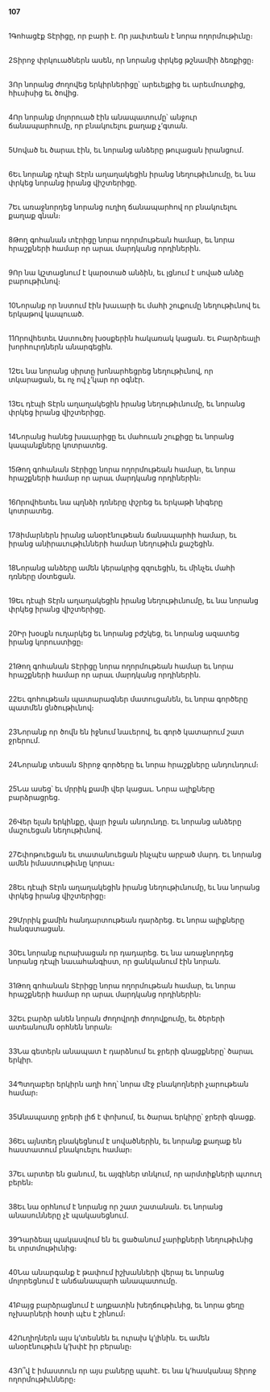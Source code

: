 **107**

\
1Գոհացէք Տէրիցը, որ բարի է. Որ յաւիտեան է նորա ողորմութիւնը։

\
2Տիրոջ փրկուածներն ասեն, որ նորանց փրկեց թշնամիի ձեռքիցը։

\
3Որ նորանց ժողովեց երկիրներիցը՝ արեւելքից եւ արեւմուտքից, հիւսիսից եւ ծովից.

\
4Որ նորանք մոլորուած էին անապատումը՝ անջուր ճանապարհումը, որ բնակուելու քաղաք չ’գտան.

\
5Սոված եւ ծարաւ էին, եւ նորանց անձերը թուլացան իրանցում.

\
6Եւ նորանք դէպի Տէրն աղաղակեցին իրանց նեղութիւնումը, եւ նա փրկեց նորանց իրանց վիշտերիցը.

\
7Եւ առաջնորդեց նորանց ուղիղ ճանապարհով որ բնակուելու քաղաք գնան։

\
8Թող գոհանան տէրիցը նորա ողորմութեան համար, եւ նորա հրաշքների համար որ արաւ մարդկանց որդիներին.

\
9Որ նա կշտացնում է կարօտած անձին, եւ լցնում է սոված անձը բարութիւնով։

\
10Նորանք որ նստում էին խաւարի եւ մահի շուքումը նեղութիւնով եւ երկաթով կապուած.

\
11Որովհետեւ Աստուծոյ խօսքերին հակառակ կացան. Եւ Բարձրեալի խորհուրդներն անարգեցին.

\
12Եւ նա նորանց սիրտը խոնարհեցրեց նեղութիւնով, որ տկարացան, եւ ոչ ով չ’կար որ օգնէր.

\
13Եւ դէպի Տէրն աղաղակեցին իրանց նեղութիւնումը, եւ նորանց փրկեց իրանց վիշտերիցը.

\
14Նորանց հանեց խաւարիցը եւ մահուան շուքիցը եւ նորանց կապանքները կոտրատեց.

\
15Թող գոհանան Տէրիցը նորա ողորմութեան համար, եւ նորա հրաշքների համար որ արաւ մարդկանց որդիներին։

\
16Որովհետեւ նա պղնձի դռները փշրեց եւ երկաթի նիգերը կոտրատեց.

\
17Յիմարներն իրանց անօրէնութեան ճանապարհի համար, եւ իրանց անիրաւութիւնների համար նեղութիւն քաշեցին.

\
18Նորանց անձերը ամեն կերակրից զզուեցին, եւ մինչեւ մահի դռները մօտեցան.

\
19Եւ դէպի Տէրն աղաղակեցին իրանց նեղութիւնումը, եւ նա նորանց փրկեց իրանց վիշտերիցը.

\
20Իր խօսքն ուղարկեց եւ նորանց բժշկեց, եւ նորանց ազատեց իրանց կորուստիցը։

\
21Թող գոհանան Տէրիցը նորա ողորմութեան համար եւ նորա հրաշքների համար որ արաւ մարդկանց որդիներին.

\
22Եւ գոհութեան պատարագներ մատուցանեն, եւ նորա գործերը պատմեն ցնծութիւնով։

\
23Նորանք որ ծովն են իջնում նաւերով, եւ գործ կատարում շատ ջրերում.

\
24Նորանք տեսան Տիրոջ գործերը եւ նորա հրաշքները անդունդում։

\
25Նա ասեց՝ եւ մրրիկ քամի վեր կացաւ. Նորա ալիքները բարձրացրեց.

\
26Վեր ելան երկինքը, վայր իջան անդունդը. Եւ նորանց անձերը մաշուեցան նեղութիւնով.

\
27Շփոթուեցան եւ տատանուեցան ինչպէս արբած մարդ. Եւ նորանց ամեն իմաստութիւնը կորաւ։

\
28Եւ դէպի Տէրն աղաղակեցին իրանց նեղութիւնումը, եւ նա նորանց փրկեց իրանց վիշտերիցը։

\
29Մրրիկ քամին հանդարտութեան դարձրեց. Եւ նորա ալիքները հանգստացան.

\
30Եւ նորանք ուրախացան որ դադարեց. Եւ նա առաջնորդեց նորանց դէպի նաւահանգիստ, որ ցանկանում էին նորան.

\
31Թող գոհանան Տէրիցը նորա ողորմութեան համար, եւ նորա հրաշքների համար որ արաւ մարդկանց որդիներին։

\
32Եւ բարձր անեն նորան ժողովրդի ժողովքումը, եւ ծերերի ատեանումն օրհնեն նորան։

\
33Նա գետերն անապատ է դարձնում եւ ջրերի գնացքները՝ ծարաւ երկիր.

\
34Պտղաբեր երկիրն աղի հող՝ նորա մէջ բնակողների չարութեան համար։

\
35Անապատը ջրերի լիճ է փոխում, եւ ծարաւ երկիրը՝ ջրերի գնացք.

\
36Եւ այնտեղ բնակեցնում է սովածներին, եւ նորանք քաղաք են հաստատում բնակուելու համար։

\
37Եւ արտեր են ցանում, եւ այգիներ տնկում, որ արմտիքների պտուղ բերեն։

\
38Եւ նա օրհնում է նորանց որ շատ շատանան. Եւ նորանց անասունները չէ պակասեցնում.

\
39Դարձեալ պակասվում են եւ ցածանում չարիքների նեղութիւնից եւ տրտմութիւնից։

\
40Նա անարգանք է թափում իշխանների վերայ եւ նորանց մոլորեցնում է անճանապարհ անապատումը.

\
41Բայց բարձրացնում է աղքատին խեղճութիւնից, եւ նորա ցեղը ոչխարների հօտի պէս է շինում։

\
42Ուղիղներն այս կ’տեսնեն եւ ուրախ կ’լինին. Եւ ամեն անօրէնութիւն կ’խփէ իր բերանը։

\
43Ո՞վ է իմաստուն որ այս բաները պահէ. Եւ նա կ’հասկանայ Տիրոջ ողորմութիւնները։
